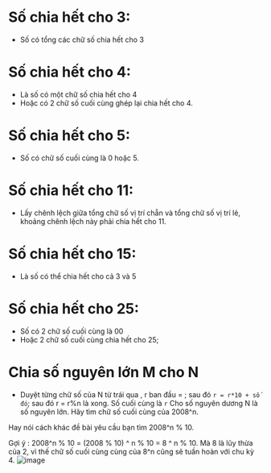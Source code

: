 # Số chia hết cho 3:
- Số có tổng các chữ số chia hết cho 3
# Số chia hết cho 4:
- Là số có một chữ số chia hết cho 4
- Hoặc có 2 chữ số cuối cùng ghép lại chia hết cho 4.
# Số chia hết cho 5:
- Số có chữ số cuối cùng là 0 hoặc 5.
# Số chia hết cho 11:
- Lấy chênh lệch giữa tổng chữ số vị trí chẵn và tổng chữ số vị trí lẻ, khoảng chênh lệch này phải chia hết cho 11.
# Số chia hết cho 15:
- Là số có thể chia hết cho cả 3 và 5
# Số chia hết cho 25:
- Số có 2 chữ số cuối cùng là 00
- Hoặc 2 chữ số cuối cùng chia hết cho 25;

# Chia số nguyên lớn M cho N
- Duyệt từng chữ số của N từ trái qua , r ban đầu = ; sau đó
`r = r*10 + số đó`; sau đó r = r%n là xong. Số cuối cùng là `r`
Cho số nguyên dương N là số nguyên lớn. Hãy tìm chữ số cuối cùng của 2008^n.

Hay nói cách khác đề bài yêu cầu bạn tìm 2008^n % 10.

Gợi ý : 2008^n % 10 = (2008 % 10) ^ n % 10 = 8 ^ n % 10. Mà 8 là lũy thừa của 2, vì thế chữ số cuối cùng cùng của 8^n cũng sẽ tuần hoàn với chu kỳ 4.
![image](https://github.com/user-attachments/assets/d9f1db38-7a40-400c-980a-6cd52c1b208f)
